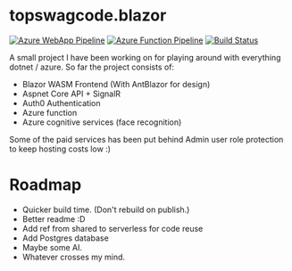 # topswagcode.blazor

[![Azure WebApp Pipeline](https://github.com/TopSwagCode/topswagcode.blazor/actions/workflows/Azure.yml/badge.svg)](https://github.com/TopSwagCode/topswagcode.blazor/actions/workflows/Azure.yml) [![Azure Function Pipeline](https://github.com/TopSwagCode/topswagcode.blazor/actions/workflows/master_serverlessazure20211215161457.yml/badge.svg)](https://github.com/TopSwagCode/topswagcode.blazor/actions/workflows/master_serverlessazure20211215161457.yml) [![Build Status](https://dev.azure.com/josh0542/topswagcode.dev/_apis/build/status/TopSwagCode.topswagcode.blazor?branchName=master)](https://dev.azure.com/josh0542/topswagcode.dev/_build/latest?definitionId=1&branchName=master)

A small project I have been working on for playing around with everything dotnet / azure. So far the project consists of:

* Blazor WASM Frontend (With AntBlazor for design)
* Aspnet Core API + SignalR
* Auth0 Authentication
* Azure function
* Azure cognitive services (face recognition)

Some of the paid services has been put behind Admin user role protection to keep hosting costs low :)

# Roadmap

* Quicker build time. (Don't rebuild on publish.)
* Better readme :D
* Add ref from shared to serverless for code reuse
* Add Postgres database
* Maybe some AI. 
* Whatever crosses my mind.